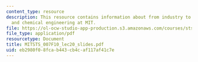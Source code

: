 ```yaml
---
content_type: resource
description: This resource contains information about from industry to battlefield
  and chemical engineering at MIT.
file: https://ol-ocw-studio-app-production.s3.amazonaws.com/courses/sts-007-technology-in-history-fall-2010/eb2980f08fcab443cb4caf117af41c7e_MITSTS_007F10_lec20_slides.pdf
file_type: application/pdf
resourcetype: Document
title: MITSTS_007F10_lec20_slides.pdf
uid: eb2980f0-8fca-b443-cb4c-af117af41c7e
---
```

